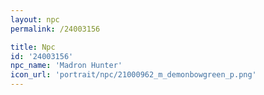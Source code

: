 ```yaml
---
layout: npc
permalink: /24003156

title: Npc
id: '24003156'
npc_name: 'Madron Hunter'
icon_url: 'portrait/npc/21000962_m_demonbowgreen_p.png'
---
```

